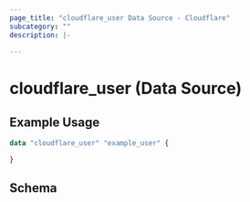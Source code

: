 ```yaml
---
page_title: "cloudflare_user Data Source - Cloudflare"
subcategory: ""
description: |-
  
---
```


# cloudflare_user (Data Source)



## Example Usage

```terraform
data "cloudflare_user" "example_user" {

}
```

<!-- schema generated by tfplugindocs -->
## Schema


